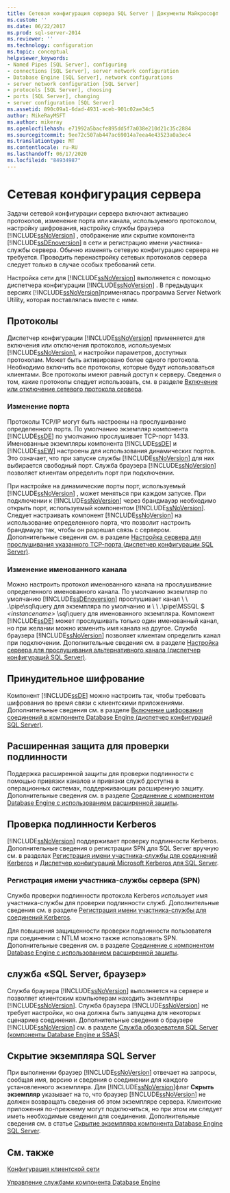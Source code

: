 ```yaml
---
title: Сетевая конфигурация сервера SQL Server | Документы Майкрософт
ms.custom: ''
ms.date: 06/22/2017
ms.prod: sql-server-2014
ms.reviewer: ''
ms.technology: configuration
ms.topic: conceptual
helpviewer_keywords:
- Named Pipes [SQL Server], configuring
- connections [SQL Server], server network configuration
- Database Engine [SQL Server], network configurations
- server network configuration [SQL Server]
- protocols [SQL Server], choosing
- ports [SQL Server], changing
- server configuration [SQL Server]
ms.assetid: 890c09a1-6dad-4931-aceb-901c02ae34c5
author: MikeRayMSFT
ms.author: mikeray
ms.openlocfilehash: e71992a5bacfe895dd5f7a038e210d21c35c2884
ms.sourcegitcommit: 9ee72c507ab447ac69014a7eea4e43523a0a3ec4
ms.translationtype: MT
ms.contentlocale: ru-RU
ms.lasthandoff: 06/17/2020
ms.locfileid: "84934987"
---
```

# <a name="server-network-configuration"></a>Сетевая конфигурация сервера
  Задачи сетевой конфигурации сервера включают активацию протоколов, изменение порта или канала, используемого протоколом, настройку шифрования, настройку службы браузера [!INCLUDE[ssNoVersion](../../includes/ssnoversion-md.md)] , отображение или скрытие компонента [!INCLUDE[ssDEnoversion](../../includes/ssdenoversion-md.md)] в сети и регистрацию имени участника-службы сервера. Обычно изменять сетевую конфигурацию сервера не требуется. Проводить перенастройку сетевых протоколов сервера следует только в случае особых требований сети.  
  
 Настройка сети для [!INCLUDE[ssNoVersion](../../includes/ssnoversion-md.md)] выполняется с помощью диспетчера конфигурации [!INCLUDE[ssNoVersion](../../includes/ssnoversion-md.md)] . В предыдущих версиях [!INCLUDE[ssNoVersion](../../includes/ssnoversion-md.md)]применялась программа Server Network Utility, которая поставлялась вместе с ними.  
  
## <a name="protocols"></a>Протоколы  
 Диспетчер конфигурации [!INCLUDE[ssNoVersion](../../includes/ssnoversion-md.md)] применяется для включения или отключения протоколов, используемых [!INCLUDE[ssNoVersion](../../includes/ssnoversion-md.md)], и настройки параметров, доступных протоколам. Может быть активировано более одного протокола. Необходимо включить все протоколы, которые будут использоваться клиентами. Все протоколы имеют равный доступ к серверу. Сведения о том, какие протоколы следует использовать, см. в разделе [Включение или отключение сетевого протокола сервера](enable-or-disable-a-server-network-protocol.md).  
  
### <a name="changing-a-port"></a>Изменение порта  
 Протоколы TCP/IP могут быть настроены на прослушивание определенного порта. По умолчанию экземпляр компонента [!INCLUDE[ssDE](../../includes/ssde-md.md)] по умолчанию прослушивает TCP-порт 1433. Именованные экземпляры компонента [!INCLUDE[ssDE](../../includes/ssde-md.md)] и [!INCLUDE[ssEW](../../includes/ssew-md.md)] настроены для использования динамических портов. Это означает, что при запуске службы [!INCLUDE[ssNoVersion](../../includes/ssnoversion-md.md)] для них выбирается свободный порт. Служба браузера [!INCLUDE[ssNoVersion](../../includes/ssnoversion-md.md)] позволяет клиентам определить порт при подключении.  
  
 При настройке на динамические порты порт, используемый [!INCLUDE[ssNoVersion](../../includes/ssnoversion-md.md)] , может меняться при каждом запуске. При подключении к [!INCLUDE[ssNoVersion](../../includes/ssnoversion-md.md)] через брандмауэр необходимо открыть порт, используемый компонентом [!INCLUDE[ssNoVersion](../../includes/ssnoversion-md.md)]. Следует настраивать компонент [!INCLUDE[ssNoVersion](../../includes/ssnoversion-md.md)] на использование определенного порта, что позволит настроить брандмауэр так, чтобы он разрешал связь с сервером. Дополнительные сведения см. в разделе [Настройка сервера для прослушивания указанного TCP-порта (диспетчер конфигурации SQL Server)](configure-a-server-to-listen-on-a-specific-tcp-port.md).  
  
### <a name="changing-a-named-pipe"></a>Изменение именованного канала  
 Можно настроить протокол именованного канала на прослушивание определенного именованного канала. По умолчанию экземпляр по умолчанию [!INCLUDE[ssDEnoversion](../../includes/ssdenoversion-md.md)] прослушивает канал \\ \\ .\pipe\sql\query для экземпляра по умолчанию и \\ \\ .\pipe\MSSQL $ *\<instancename>* \sql\query для именованного экземпляра. Компонент [!INCLUDE[ssDE](../../includes/ssde-md.md)] может прослушивать только один именованный канал, но при желании можно изменить имя канала на другое. Служба браузера [!INCLUDE[ssNoVersion](../../includes/ssnoversion-md.md)] позволяет клиентам определить канал при подключении. Дополнительные сведения см. в разделе [Настройка сервера для прослушивания альтернативного канала (диспетчер конфигураций SQL Server)](configure-a-server-to-listen-on-an-alternate-pipe.md).  
  
## <a name="force-encryption"></a>Принудительное шифрование  
 Компонент [!INCLUDE[ssDE](../../includes/ssde-md.md)] можно настроить так, чтобы требовать шифрования во время связи с клиентскими приложениями. Дополнительные сведения см. в разделе [Включение шифрования соединений в компоненте Database Engine (диспетчер конфигураций SQL Server)](enable-encrypted-connections-to-the-database-engine.md).  
  
## <a name="extended-protection-for-authentication"></a>Расширенная защита для проверки подлинности  
 Поддержка расширенной защиты для проверки подлинности с помощью привязки каналов и привязки служб доступна в операционных системах, поддерживающих расширенную защиту. Дополнительные сведения см. в разделе [Соединение с компонентом Database Engine с использованием расширенной защиты](connect-to-the-database-engine-using-extended-protection.md).  
  
## <a name="authenticating-by-using-kerberos"></a>Проверка подлинности Kerberos  
 [!INCLUDE[ssNoVersion](../../includes/ssnoversion-md.md)] поддерживает проверку подлинности Kerberos. Дополнительные сведения о регистрации SPN для SQL Server вручную см. в разделах [Регистрация имени участника-службы для соединений Kerberos](register-a-service-principal-name-for-kerberos-connections.md) и [Диспетчер конфигураций Microsoft Kerberos для SQL Server](https://www.microsoft.com/download/details.aspx?id=39046).  
  
### <a name="registering-a-server-principal-name-spn"></a>Регистрация имени участника-службы сервера (SPN)  
 Служба проверки подлинности протокола Kerberos использует имя участника-службы для проверки подлинности служб. Дополнительные сведения см. в разделе [Регистрация имени участника-службы для соединений Kerberos](register-a-service-principal-name-for-kerberos-connections.md).  
  
 Для повышения защищенности проверки подлинности пользователя при соединении с NTLM можно также использовать SPN. Дополнительные сведения см. в разделе [Соединение с компонентом Database Engine с использованием расширенной защиты](connect-to-the-database-engine-using-extended-protection.md).  
  
## <a name="sql-server-browser-service"></a>служба «SQL Server, браузер»  
 Служба браузера [!INCLUDE[ssNoVersion](../../includes/ssnoversion-md.md)] выполняется на сервере и позволяет клиентским компьютерам находить экземпляры [!INCLUDE[ssNoVersion](../../includes/ssnoversion-md.md)]. Служба браузера [!INCLUDE[ssNoVersion](../../includes/ssnoversion-md.md)] не требует настройки, но она должна быть запущена для некоторых сценариев соединения. Дополнительные сведения о браузере [!INCLUDE[ssNoVersion](../../includes/ssnoversion-md.md)] см. в разделе [Служба обозревателя SQL Server (компоненты Database Engine и SSAS)](sql-server-browser-service-database-engine-and-ssas.md)  
  
## <a name="hiding-sql-server"></a>Скрытие экземпляра SQL Server  
 При выполнении браузер [!INCLUDE[ssNoVersion](../../includes/ssnoversion-md.md)] отвечает на запросы, сообщая имя, версию и сведения о соединении для каждого установленного экземпляра. Для [!INCLUDE[ssNoVersion](../../includes/ssnoversion-md.md)]флаг **Скрыть экземпляр** указывает на то, что браузер [!INCLUDE[ssNoVersion](../../includes/ssnoversion-md.md)] не должен возвращать сведения об этом экземпляре сервера. Клиентские приложения по-прежнему могут подключиться, но при этом им следует иметь необходимые сведения для соединения. Дополнительные сведения см. в статье [Скрытие экземпляра компонента Database Engine SQL Server](../sql-server-database-engine-overview.md).  
  
## <a name="related-content"></a>См. также  
 [Конфигурация клиентской сети](client-network-configuration.md)  
  
 [Управление службами компонента Database Engine](manage-the-database-engine-services.md)  
  
  
